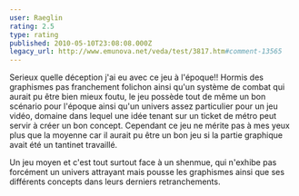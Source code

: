 ```yaml
---
user: Raeglin
rating: 2.5
type: rating
published: 2010-05-10T23:08:08.000Z
legacy_url: http://www.emunova.net/veda/test/3817.htm#comment-13565
---
```

Serieux quelle déception j'ai eu avec ce jeu à l'époque!!
Hormis des graphismes pas franchement folichon ainsi qu'un système de combat qui aurait pu être bien mieux foutu, le jeu possède tout de même un bon scénario pour l'époque ainsi qu'un univers assez particulier pour un jeu vidéo, domaine dans lequel une idée tenant sur un ticket de métro peut servir à créer un bon concept.
Cependant ce jeu ne mérite pas à mes yeux plus que la moyenne car il aurait pu être un bon jeu si la partie graphique avait été un tantinet travaillé.

Un jeu moyen et c'est tout surtout face à un shenmue, qui n'exhibe pas forcément un univers attrayant mais pousse les graphismes ainsi que ses différents concepts dans leurs derniers retranchements.
